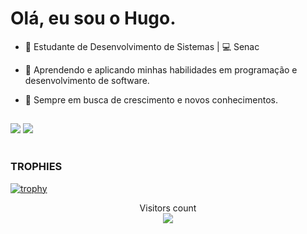 # Olá, eu sou o Hugo.
- 🚀 Estudante de Desenvolvimento de Sistemas | 💻 Senac
- 🔧 Aprendendo e aplicando minhas habilidades em programação e desenvolvimento de software.
- 🌱 Sempre em busca de crescimento e novos conhecimentos.
  
  ##
 <div>
  <a href="https://www.linkedin.com/in/hugo-ruan-6378b2268/"; target="_blank"><img src="https://img.shields.io/badge/-LinkedIn-%230077B5?style=for-the-badge&logo=linkedin&logoColor=white&quot; target="_blank"></a>
    <a href = "hugoruanmiranda@gmail.com"><img src="https://img.shields.io/badge/-Gmail-%23333?style=for-the-badge&logo=gmail&logoColor=white" target="_blank"></a>
  
</div>

<br>


 ### TROPHIES
 

[![trophy](https://github-profile-trophy.vercel.app/?username=DocenteDevRafael&theme=onedark)](https://github.com/ryo-ma/github-profile-trophy)

 <p align="center"> 
  Visitors count<br>
  <img src="https://profile-counter.glitch.me/DocenteDevRafael/count.svg" />
 </p>





